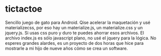 # tictactoe
Sencillo juego de gato para Android.
Qise acelerar la maquetación  y usé materializecss, por eso hay un materialize.js, un materialize.css y un jquery.js.
Si usas css puro y duro te puedes ahorrar esos archivos.
El archivo index.js es sólo javascript plano, no usé el jquery para la lógica.
No esperes grandes alardes, es un proyecto de dos horas que hice para mostrarle a mi hijo de nueve años cómo se crea un software.
